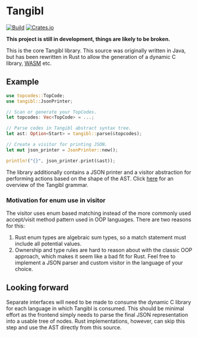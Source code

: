 # Tangibl

[![Build](https://github.com/tangibl/tangibl-rs/actions/workflows/build.yml/badge.svg)](https://github.com/tangibl/tangibl-rs/actions/workflows/build.yml)
[![Crates.io](https://img.shields.io/crates/v/tangibl)](https://crates.io/crates/tangibl)

**This project is still in development, things are likely to be broken.**

This is the core Tangibl library. This source was originally written in Java,
but has been rewritten in Rust to allow the generation of a dynamic C library,
[WASM](https://github.com/tangibl/tangibl-wasm-rs) etc.

## Example

```rust
use topcodes::TopCode;
use tangibl::JsonPrinter;

// Scan or generate your TopCodes.
let topcodes: Vec<TopCode> = ...;

// Parse codes in Tangibl abstract syntax tree.
let ast: Option<Start> = tangibl::parse(&topcodes);

// Create a visitor for printing JSON.
let mut json_printer = JsonPrinter::new();

println!("{}", json_printer.print(&ast));
```

The library additionally contains a JSON printer and a visitor abstraction for
performing actions based on the shape of the AST. Click [here](docs/grammar.md)
for an overview of the Tangibl grammar.

### Motivation for enum use in visitor

The visitor uses enum based matching instead of the more commonly used
accept/visit method pattern used in OOP languages. There are two reasons for
this:

1. Rust enum types are algebraic sum types, so a match statement must include
   all potential values.
1. Ownership and type rules are hard to reason about with the classic OOP
   approach, which makes it seem like a bad fit for Rust. Feel free to
   implement a JSON parser and custom visitor in the language of your choice.

## Looking forward

Separate interfaces will need to be made to consume the dynamic C library for
each language in which Tangibl is consumed. This should be minimal effort as the
frontend simply needs to parse the final JSON representation into a usable tree
of nodes. Rust implementations, however, can skip this step and use the AST
directly from this source.
